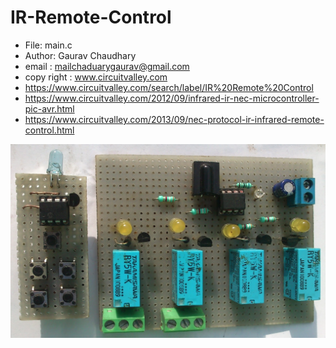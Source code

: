 IR-Remote-Control
=================

 * File:   main.c
 * Author: Gaurav Chaudhary
 * email : mailchaduarygaurav@gmail.com
 * copy right : www.circuitvalley.com 
 * https://www.circuitvalley.com/search/label/IR%20Remote%20Control
 * https://www.circuitvalley.com/2012/09/infrared-ir-nec-microcontroller-pic-avr.html
 * https://www.circuitvalley.com/2013/09/nec-protocol-ir-infrared-remote-control.html
 
 
![alt text](https://github.com/circuitvalley/IR-Remote-Control/raw/master/NEC%20IR%20Receiver%20Relay%20Board/NEC%20Infrared%20Remote%20Realy%20board%20control%20wireless%20pic%20avr%20arduino%20raspberry%20pi%20(1).jpg)
